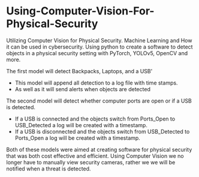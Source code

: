 # Using-Computer-Vision-For-Physical-Security

Utilizing Computer Vision for Physical Security. 
Machine Learning and How it can be used in cybersecurity. 
Using python to create a software to detect objects in a physical security setting with PyTorch, YOLOv5, OpenCV and more. 


The first model will detect Backpacks, Laptops, and a USB'
  - This model will append all detection to a log file with time stamps. 
  - As well as it will send alerts when objects are detected


The second model will detect whether computer ports are open or if a USB is detected.
  - If a USB is connected and the objects switch from Ports_Open to USB_Detected a log will be created with a timestamp.
  - If a USB is disconnected and the objects switch from USB_Detected to Ports_Open a log will be created with a timestamp. 

Both of these models were aimed at creating software for physical security that was both cost effective and efficient. 
Using Computer Vision we no longer have to manually view security cameras, rather we we will be notified when a threat is detected. 



